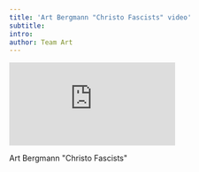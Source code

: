 ```yaml
---
title: 'Art Bergmann "Christo Fascists" video'
subtitle:
intro:
author: Team Art
---
```

<div class="xlarge-33 large-33 medium-50 small-100 tiny-100">
    <div class="video-container">
        <iframe src="https://www.youtube.com/embed/QtK_QgLJoAA" frameborder="0" allowfullscreen></iframe>
    </div>
    <p class="medium">Art Bergmann "Christo Fascists"</p>
</div>
